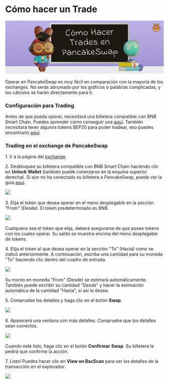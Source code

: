 # Cómo hacer un Trade

![](../../.gitbook/assets/docs-masthead.png)

Operar en PancakeSwap es muy fácil en comparación con la mayoría de los exchanges. No serás abrumado por los gráficos o palabras complicadas, y los cálculos se harán directamente para ti.

### Configuración para Trading <a href="#getting-set-up-to-trade" id="getting-set-up-to-trade"></a>

Antes de que pueda operar, necesitará una billetera compatible con BNB Smart Chain. Puedes aprender cómo conseguir una [aquí](https://docs.pancakeswap.finance/v/espanol/empezando-en-pancakeswap). También necesitará tener algunos tokens BEP20 para poder tradear, eso puedes encontrarlo [aquí](https://docs.pancakeswap.finance/v/espanol/empezando-en-pancakeswap/tokens-bep20).

### Trading en el exchange de PancakeSwap <a href="#trading-on-the-pancakeswap-exchange" id="trading-on-the-pancakeswap-exchange"></a>

1\. Ir a la página del [exchange](https://pancakeswap.finance/swap).

2\. Desbloquee su billetera compatible con BNB Smart Chain haciendo clic en **Unlock Wallet** (también puede conectarse en la esquina superior derecha). Si aún no ha conectado su billetera a PancakeSwap, puede ver la guía [aquí](../../empezando-en-pancakeswap/como-conectarse-pancakeswap.md).

![](https://gblobscdn.gitbook.com/assets%2F-MHREX7DHcljbY5IkjgJ%2F-M\_x-4n1tMKitW-VGfmY%2F-M\_xTw4wFN4vQcWbR3y0%2Fimage.png?alt=media\&token=5611427b-88d9-4026-9702-bd6eae84faad)

3\. Elija el token que desea operar en el menú desplegable en la sección "From" (Desde). El token predeterminado es BNB.

![](https://gblobscdn.gitbook.com/assets%2F-MHREX7DHcljbY5IkjgJ%2F-M\_x-4n1tMKitW-VGfmY%2F-M\_xUjQjyqiLOYXdAQm9%2Fimage.png?alt=media\&token=b70f6d13-b7bd-407f-af75-a2140ab462ce)

Cualquiera sea el token que elija, deberá asegurarse de que posee tokens con los cuales operar. Su saldo se muestra encima del menú desplegable de tokens.

4\. Elija el token al que desea operar en la sección "To" (Hacia) como se indicó anteriormente. A continuación, escriba una cantidad para su moneda "To" haciendo clic dentro del cuadro de entrada.

![](https://gblobscdn.gitbook.com/assets%2F-MHREX7DHcljbY5IkjgJ%2F-M\_x-4n1tMKitW-VGfmY%2F-M\_xZGVtHr2BXBNnKm0F%2Fimage.png?alt=media\&token=4c66bc10-e05b-407f-91e5-b22f33e9f2bd)

Su monto en moneda "From" (Desde) se estimará automáticamente. También puede escribir su cantidad "Desde" y hacer la estimación automática de la cantidad "Hasta", si así lo desea.

5\. Compruebe los detalles y haga clic en el botón **Swap**.

![](https://gblobscdn.gitbook.com/assets%2F-MHREX7DHcljbY5IkjgJ%2F-M\_x-4n1tMKitW-VGfmY%2F-M\_xZnKtxkjzof6akqYD%2Fimage.png?alt=media\&token=8fd717eb-e686-433b-9f5c-8d77753d6c43)

6\. Aparecerá una ventana con más detalles. Compruebe que los detalles sean correctos.

![](https://gblobscdn.gitbook.com/assets%2F-MHREX7DHcljbY5IkjgJ%2F-M\_x-4n1tMKitW-VGfmY%2F-M\_x\_2KJnmJ1JiYbXlUr%2Fimage.png?alt=media\&token=cd8c5a4d-d8e1-4e07-855b-7b4fef9415a1)

Cuando esté listo, haga clic en el botón **Confirmar** **Swap**. Su billetera le pedirá que confirme la acción.

7\. Listo! Puedes hacer clic en **View on BscScan** para ver los detalles de la transacción en el explorador.

![](https://gblobscdn.gitbook.com/assets%2F-MHREX7DHcljbY5IkjgJ%2F-M\_x-4n1tMKitW-VGfmY%2F-M\_xb2cdrJGgJYhOQMf6%2Fimage.png?alt=media\&token=4f22356d-ae4d-4975-a4ac-76c3c550d8d8)

​
